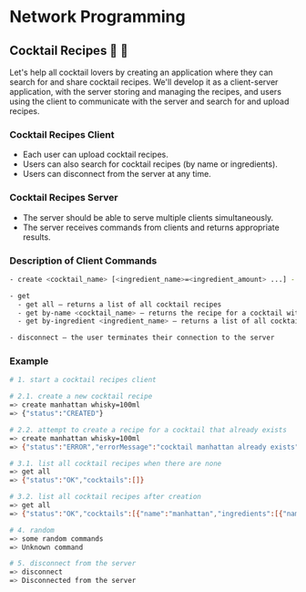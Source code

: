 # Network Programming

## Cocktail Recipes 🍹 🍹

Let's help all cocktail lovers by creating an application where they can search for and share cocktail recipes. We'll develop it as a client-server application, with the server storing and managing the recipes, and users using the client to communicate with the server and search for and upload recipes.

### Cocktail Recipes Client

- Each user can upload cocktail recipes.
- Users can also search for cocktail recipes (by name or ingredients).
- Users can disconnect from the server at any time.

### Cocktail Recipes Server

- The server should be able to serve multiple clients simultaneously.
- The server receives commands from clients and returns appropriate results.

### Description of Client Commands

```bash
- create <cocktail_name> [<ingredient_name>=<ingredient_amount> ...] - sends a request to create a new cocktail recipe with the given name and list of ingredients. The name must consist of a single word (without whitespaces). Each cocktail contains at least one ingredient in the specified format (e.g., whisky=100ml, where "whisky" is the name of the ingredient, and "100ml" is the amount, both are arbitrary strings without whitespaces and the '=' character). Ingredients are listed on the command line separated by whitespace. We assume that there are no duplicate ingredients with different quantities in a recipe.

- get
  - get all – returns a list of all cocktail recipes
  - get by-name <cocktail_name> – returns the recipe for a cocktail with the given name
  - get by-ingredient <ingredient_name> – returns a list of all cocktail recipes that contain the specified ingredient

- disconnect – the user terminates their connection to the server
```

### Example

```bash
# 1. start a cocktail recipes client

# 2.1. create a new cocktail recipe
=> create manhattan whisky=100ml
=> {"status":"CREATED"}

# 2.2. attempt to create a recipe for a cocktail that already exists
=> create manhattan whisky=100ml
=> {"status":"ERROR","errorMessage":"cocktail manhattan already exists"}

# 3.1. list all cocktail recipes when there are none
=> get all
=> {"status":"OK","cocktails":[]}

# 3.2. list all cocktail recipes after creation
=> get all
=> {"status":"OK","cocktails":[{"name":"manhattan","ingredients":[{"name":"whisky","amount":"100ml"}]}]}

# 4. random
=> some random commands
=> Unknown command

# 5. disconnect from the server
=> disconnect
=> Disconnected from the server
```



